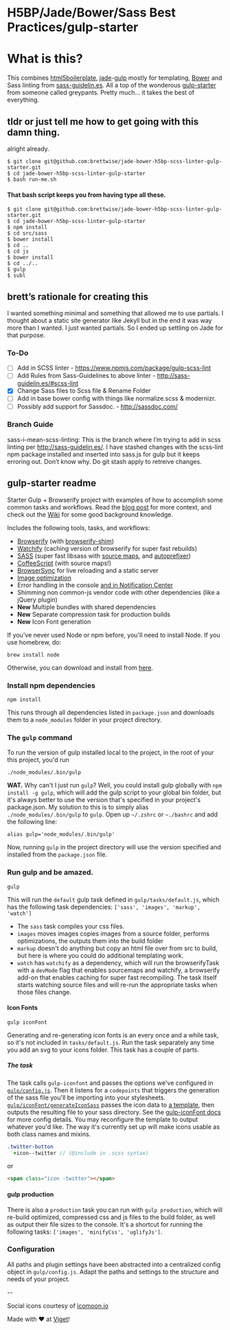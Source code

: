 H5BP/Jade/Bower/Sass Best Practices/gulp-starter
============

# What is this?
This combines [html5boilerplate](https://github.com/h5bp/html5-boilerplate), [jade](https://github.com/jadejs/jade)-[gulp](https://www.npmjs.com/package/gulp-jade) mostly for templating, [Bower](https://github.com/bower/bower) and Sass linting from [sass-guidelin.es](http://sass-guidelin.es/#scss-lint). All a top of the wonderous [gulp-starter](https://github.com/greypants/gulp-starter) from someone called greypants. Pretty much... it takes the best of everything.

## tldr or just tell me how to get going with this damn thing.
alright already.

	$ git clone git@github.com:brettwise/jade-bower-h5bp-scss-linter-gulp-starter.git
	$ cd jade-bower-h5bp-scss-linter-gulp-starter
	$ bash run-me.sh

#### That bash script keeps you from having type all these.

	$ git clone git@github.com:brettwise/jade-bower-h5bp-scss-linter-gulp-starter.git
	$ cd jade-bower-h5bp-scss-linter-gulp-starter
    $ npm install
    $ cd src/sass
    $ bower install
    $ cd ..
    $ cd js
    $ bower install
    $ cd ../..
    $ gulp
    $ subl

## brett’s rationale for creating this
I wanted something minimal and something that allowed me to use partials. I thought about a static site generator like Jekyll but in the end it was way more than I wanted. I just wanted partials. So I ended up settling on Jade for that purpose.

### To-Do
- [ ] Add in SCSS linter - https://www.npmjs.com/package/gulp-scss-lint
- [ ] Add Rules from Sass-Guidelines to above linter - http://sass-guidelin.es/#scss-lint
- [x] Change Sass files to Scss file & Rename Folder
- [ ] Add in base bower config with things like normalize.scss & modernizr.
- [ ] Possibly add support for Sassdoc. - http://sassdoc.com/

### Branch Guide
sass-i-mean-scss-linting: This is the branch where I’m trying to add in scss linting per http://sass-guidelin.es/. I have stashed changes with the scss-lint npm package installed and inserted into sass.js for gulp but it keeps erroring out. Don’t know why. Do git stash apply to retreive changes.

## gulp-starter readme
Starter Gulp + Browserify project with examples of how to accomplish some common tasks and workflows. Read the [blog post](http://viget.com/extend/gulp-browserify-starter-faq) for more context, and check out the [Wiki](https://github.com/greypants/gulp-starter/wiki) for some good background knowledge.

Includes the following tools, tasks, and workflows:

- [Browserify](http://browserify.org/) (with [browserify-shim](https://github.com/thlorenz/browserify-shim))
- [Watchify](https://github.com/substack/watchify) (caching version of browserify for super fast rebuilds)
- [SASS](http://sass-lang.com/) (super fast libsass with [source maps](https://github.com/sindresorhus/gulp-ruby-sass#sourcemap), and [autoprefixer](https://github.com/sindresorhus/gulp-autoprefixer))
- [CoffeeScript](http://coffeescript.org/) (with source maps!)
- [BrowserSync](http://browsersync.io) for live reloading and a static server
- [Image optimization](https://www.npmjs.com/package/gulp-imagemin)
- Error handling in the console [and in Notification Center](https://github.com/mikaelbr/gulp-notify)
- Shimming non common-js vendor code with other dependencies (like a jQuery plugin)
- **New** Multiple bundles with shared dependencies
- **New** Separate compression task for production builds
- **New** Icon Font generation

If you've never used Node or npm before, you'll need to install Node.
If you use homebrew, do:

```
brew install node
```

Otherwise, you can download and install from [here](http://nodejs.org/download/).

### Install npm dependencies
```
npm install
```

This runs through all dependencies listed in `package.json` and downloads them to a `node_modules` folder in your project directory.

### The `gulp` command
To run the version of gulp installed local to the project, in the root of your this project, you'd run

```
./node_modules/.bin/gulp
```

**WAT.** Why can't I just run `gulp`? Well, you could install gulp globally with `npm install -g gulp`, which will add the gulp script to your global bin folder, but it's always better to use the version that's specified in your project's package.json.  My solution to this is to simply alias `./node_modules/.bin/gulp` to `gulp`. Open up `~/.zshrc` or `~./bashrc` and add the following line:

```
alias gulp='node_modules/.bin/gulp'
```
Now, running `gulp` in the project directory will use the version specified and installed from the `package.json` file.

### Run gulp and be amazed.

```
gulp
```

This will run the `default` gulp task defined in `gulp/tasks/default.js`, which has the following task dependencies: `['sass', 'images', 'markup', 'watch']`
- The `sass` task compiles your css files.
- `images` moves images copies images from a source folder, performs optimizations, the outputs them into the build folder
- `markup` doesn't do anything but copy an html file over from src to build, but here is where you could do additional templating work.
- `watch` has `watchify` as a dependency, which will run the browserifyTask with a `devMode` flag that enables sourcemaps and watchify, a browserify add-on that enables caching for super fast recompiling. The task itself starts watching source files and will re-run the appropriate tasks when those files change.

#### Icon Fonts

```
gulp iconFont
```

Generating and re-generating icon fonts is an every once and a while task, so it's not included in `tasks/default.js`. Run the task separately any time you add an svg to your icons folder. This task has a couple of parts.

##### The task
The task calls `gulp-iconfont` and passes the options we've configured in [`gulp/config.js`](https://github.com/greypants/gulp-starter/blob/icon-font/gulp/config.js#L27). Then it listens for a `codepoints` that triggers the generation of the sass file you'll be importing into your stylesheets. [`gulp/iconFont/generateIconSass`](./gulp/tasks/iconFont/generateIconSass.js) passes the icon data to [a template](./gulp/tasks/iconFont/template.sass.swig), then outputs the resulting file to your sass directory. See the [gulp-iconFont docs](https://github.com/nfroidure/gulp-iconfont) for more config details. You may reconfigure the template to output whatever you'd like. The way it's currently set up will make icons usable as both class names and mixins.

```sass
.twitter-button
  +icon--twitter // (@include in .scss syntax)
```

or 

```html
<span class="icon -twitter"></span>
```

#### gulp production

There is also a `production` task you can run with `gulp production`, which will re-build optimized, compressed css and js files to the build folder, as well as output their file sizes to the console. It's a shortcut for running the following tasks: `['images', 'minifyCss', 'uglifyJs']`.

### Configuration
All paths and plugin settings have been abstracted into a centralized config object in `gulp/config.js`. Adapt the paths and settings to the structure and needs of your project.


-- 

Social icons courtesy of [icomoon.io](https://icomoon.io/#icons-icomoon)</small>

Made with ♥ at [Viget](http://viget.com)!
